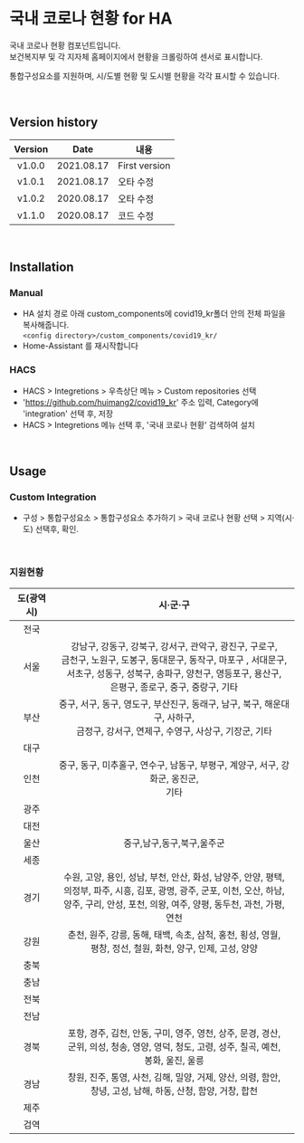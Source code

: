 # 국내 코로나 현황 for HA

국내 코로나 현황 컴포넌트입니다. <br>
보건복지부 및 각 지자체 홈페이지에서 현황을 크롤링하여 센서로 표시합니다. <br>

통합구성요소를 지원하며, 시/도별 현황 및 도시별 현황을 각각 표시할 수 있습니다. <br>

<br>

## Version history
| Version | Date        | 내용              |
| :-----: | :---------: | ----------------------- |
| v1.0.0  | 2021.08.17  | First version  |
| v1.0.1  | 2021.08.17  | 오타 수정 |
| v1.0.2  | 2020.08.17  | 오타 수정 |
| v1.1.0  | 2020.08.17  | 코드 수정 |

<br>

## Installation
### Manual
- HA 설치 경로 아래 custom_components에 covid19_kr폴더 안의 전체 파일을 복사해줍니다.<br>
  `<config directory>/custom_components/covid19_kr/`<br>
- Home-Assistant 를 재시작합니다<br>
### HACS
- HACS > Integretions > 우측상단 메뉴 > Custom repositories 선택
- 'https://github.com/huimang2/covid19_kr' 주소 입력, Category에 'integration' 선택 후, 저장
- HACS > Integretions 메뉴 선택 후, '국내 코로나 현황' 검색하여 설치

<br>

## Usage
### Custom Integration
- 구성 > 통합구성요소 > 통합구성요소 추가하기 > 국내 코로나 현황 선택 > 지역(시·도) 선택후, 확인.

<br>


### 지원현황
| 도(광역시) | 시·군·구 |
| :-----: | :-----: |
| 전국 ||
| 서울 | 강남구, 강동구, 강북구, 강서구, 관악구, 광진구, 구로구, <br> 금천구, 노원구, 도봉구, 동대문구, 동작구, 마포구 , 서대문구, <br> 서초구, 성동구, 성북구, 송파구, 양천구, 영등포구, 용산구, <br> 은평구, 종로구, 중구, 중랑구, 기타 |
| 부산 | 중구, 서구, 동구, 영도구, 부산진구, 동래구, 남구, 북구, 해운대구, 사하구, <br> 금정구, 강서구, 연제구, 수영구, 사상구, 기장군, 기타 |
| 대구 | |
| 인천 | 중구, 동구, 미추홀구, 연수구, 남동구, 부평구, 계양구, 서구, 강화군, 옹진군, <br> 기타 |
| 광주 | |
| 대전 | |
| 울산 | 중구,남구,동구,북구,울주군 |
| 세종 | |
| 경기 | 수원, 고양, 용인, 성남, 부천, 안산, 화성, 남양주, 안양, 평택, <br> 의정부, 파주, 시흥, 김포, 광명, 광주, 군포, 이천, 오산, 하남, <br> 양주, 구리, 안성, 포천, 의왕, 여주, 양평, 동두천, 과천, 가평, <br> 연천 |
| 강원 | 춘천, 원주, 강릉, 동해, 태백, 속초, 삼척, 홍천, 횡성, 영월, <br> 평창, 정선, 철원, 화천, 양구, 인제, 고성, 양양 |
| 충북 | |
| 충남 | |
| 전북 | |
| 전남 | |
| 경북 | 포항, 경주, 김천, 안동, 구미, 영주, 영천, 상주, 문경, 경산, <br> 군위, 의성, 청송, 영양, 영덕, 청도, 고령, 성주, 칠곡, 예천, <br> 봉화, 울진, 울릉 |
| 경남 | 창원, 진주, 통영, 사천, 김해, 밀양, 거제, 양산, 의령, 함안, <br> 창녕, 고성, 남해, 하동, 산청, 함양, 거창, 합천 |
| 제주 | |
| 검역 | |

<br>

